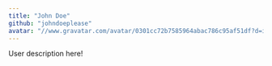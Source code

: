 ```yaml
---
title: "John Doe"
github: "johndoeplease"
avatar: "//www.gravatar.com/avatar/0301cc72b7585964abac786c95af51df?d=identicon"
---
```


User description here!
